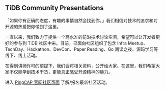 ## TiDB Community Presentations

「如果你有正确的态度，有趣的事情自然会找到你。」我们相信对技术的追求和对开源的热爱把你带到了这里。

一直以来，我们致力于提供一个高水准的前沿技术讨论空间，希望可以让开发者更好的参与到 TiDB 社区中来。目前，已面向社区组织了包含 Infra Meetup、TechDay、Hackathon、DevCon、Paper Reading、Go 阅读之夜、源码学习等线下、线上活动。

在得到讲师许可的前提下，我们会将相关资料，公开给大家。在这里，我们希望大家不仅能学到技术干货，更能真正感受开源精神的魅力。

进入 [PingCAP 官网社区页面](https://pingcap.com/community-cn/) 了解/报名最新社区活动。